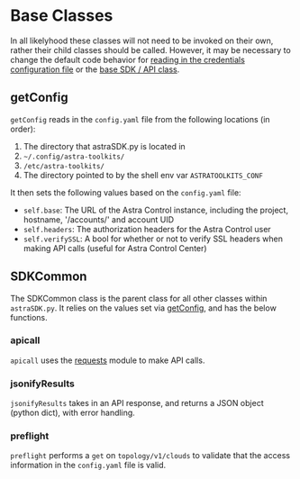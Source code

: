 # Base Classes

In all likelyhood these classes will not need to be invoked on their own, rather their child classes should be called.  However, it may be necessary to change the default code behavior for [reading in the credentials configuration file](#getConfig) or the [base SDK / API class](#SDKCommon).

## getConfig

`getConfig` reads in the `config.yaml` file from the following locations (in order):

1. The directory that astraSDK.py is located in
1. `~/.config/astra-toolkits/`
1. `/etc/astra-toolkits/`
1. The directory pointed to by the shell env var `ASTRATOOLKITS_CONF`

It then sets the following values based on the `config.yaml` file:

* `self.base`: The URL of the Astra Control instance, including the project, hostname, '/accounts/' and account UID
* `self.headers`: The authorization headers for the Astra Control user
* `self.verifySSL`: A bool for whether or not to verify SSL headers when making API calls (useful for Astra Control Center)

## SDKCommon

The SDKCommon class is the parent class for all other classes within `astraSDK.py`.  It relies on the values set via [getConfig](#getConfig), and has the below functions.

### apicall

`apicall` uses the [requests](https://pypi.org/project/requests/) module to make API calls.

### jsonifyResults

`jsonifyResults` takes in an API response, and returns a JSON object (python dict), with error handling.

### preflight

`preflight` performs a `get` on `topology/v1/clouds` to validate that the access information in the `config.yaml` file is valid.
